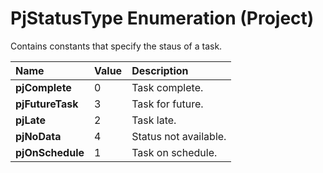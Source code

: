 
# PjStatusType Enumeration (Project)

Contains constants that specify the staus of a task.



|**Name**|**Value**|**Description**|
|:-----|:-----|:-----|
| **pjComplete**|0|Task complete.|
| **pjFutureTask**|3|Task for future.|
| **pjLate**|2|Task late.|
| **pjNoData**|4|Status not available.|
| **pjOnSchedule**|1|Task on schedule.|
